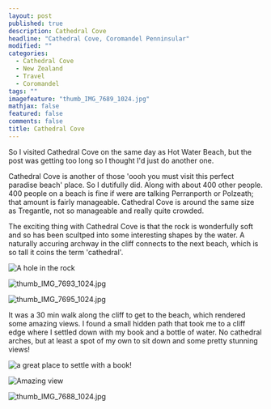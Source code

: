 ```yaml
---
layout: post
published: true
description: Cathedral Cove
headline: "Cathedral Cove, Coromandel Penninsular"
modified: ""
categories: 
  - Cathedral Cove
  - New Zealand
  - Travel
  - Coromandel
tags: ""
imagefeature: "thumb_IMG_7689_1024.jpg"
mathjax: false
featured: false
comments: false
title: Cathedral Cove
---
```


So I visited Cathedral Cove on the same day as Hot Water Beach, but the post was getting too long so I thought I'd just do another one.

Cathedral Cove is another of those 'oooh you must visit this perfect paradise beach' place. So I dutifully did. Along with about 400 other people. 400 people on a beach is fine if were are talking Perranporth or Polzeath; that amount is fairly manageable. Cathedral Cove is around the same size as Tregantle, not so manageable and really quite crowded.

The exciting thing with Cathedral Cove is that the rock is wonderfully soft and so has been scultped into some interesting shapes by the water. A naturally accuring archway in the cliff connects to the next beach, which is so tall it coins the term 'cathedral'.

![A hole in the rock]({{site.baseurl}}/images/thumb_IMG_7691_1024.jpg)

![thumb_IMG_7693_1024.jpg]({{site.baseurl}}/images/thumb_IMG_7693_1024.jpg)

![thumb_IMG_7695_1024.jpg]({{site.baseurl}}/images/thumb_IMG_7695_1024.jpg)

It was a 30 min walk along the cliff to get to the beach, which rendered some amazing views. I found a small hidden path that took me to a cliff edge where I settled down with my book and a bottle of water. No cathedral arches, but at least a spot of my own to sit down and some pretty stunning views!

![a great place to settle with a book!]({{site.baseurl}}/images/thumb_IMG_7686_1024.jpg)

![Amazing view]({{site.baseurl}}/images/thumb_IMG_7682_1024.jpg)

![thumb_IMG_7688_1024.jpg]({{site.baseurl}}/images/thumb_IMG_7688_1024.jpg)

